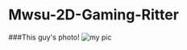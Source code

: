 # Mwsu-2D-Gaming-Ritter

###This guy's photo!
![my pic](https://avatars3.githubusercontent.com/u/8991864?v=3&s=260)
